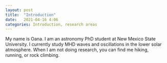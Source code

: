 ```yaml
---
layout: post
title:  "Introduction"
date:   2021-04-16 4:06
categories: Introduction, research areas
---
```


My name is Oana. I am an astronomy PhD student at New Mexico State University. I currently study MHD waves and oscillations in the lower solar atmosphere. When I am not doing research, you can find me hiking, running, or rock climbing.
